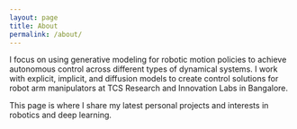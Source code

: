 ```yaml
---
layout: page
title: About
permalink: /about/
---
```


I focus on using generative modeling for robotic motion policies to achieve autonomous control across different types of dynamical systems. I work with explicit, implicit, and diffusion models to create control solutions for robot arm manipulators at TCS Research and Innovation Labs in Bangalore.

This page is where I share my latest personal projects and interests in robotics and deep learning.






